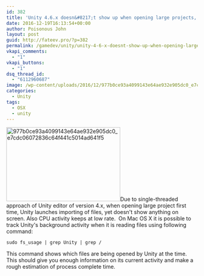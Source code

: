 ```yaml
---
id: 382
title: 'Unity 4.6.x doesn&#8217;t show up when opening large projects, is it alive?'
date: 2016-12-19T16:13:54+00:00
author: Poisonous John
layout: post
guid: http://fateev.pro/?p=382
permalink: /gamedev/unity/unity-4-6-x-doesnt-show-up-when-opening-large-projects-is-it-alive.html
vkapi_comments:
  - "1"
vkapi_buttons:
  - "1"
dsq_thread_id:
  - "6112960687"
image: /wp-content/uploads/2016/12/977b0ce93a4099143e64ae932e905dc0_e7cdc06072836c64f441c5014ad641f5.jpg
categories:
  - Unity
tags:
  - OSX
  - unity
---
```

<a href="http://fateev.pro/wp-content/uploads/2016/12/977b0ce93a4099143e64ae932e905dc0_e7cdc06072836c64f441c5014ad641f5.jpg" rel="attachment wp-att-383"><img class="alignleft size-full wp-image-383" src="http://fateev.pro/wp-content/uploads/2016/12/977b0ce93a4099143e64ae932e905dc0_e7cdc06072836c64f441c5014ad641f5.jpg" alt="977b0ce93a4099143e64ae932e905dc0_e7cdc06072836c64f441c5014ad641f5" width="300" height="195" /></a>Due to single-threaded approach of Unity editor of version 4.x, when opening large project first time, Unity launches importing of files, yet doesn't show anything on screen. Also CPU activity keeps at low rate.  On Mac OS X it is possible to track Unity's background activity when it is reading files using following command:

`sudo fs_usage | grep Unity | grep /`

This command shows which files are being opened by Unity at the time. This should give you enough information on its current activity and make a rough estimation of process complete time.
